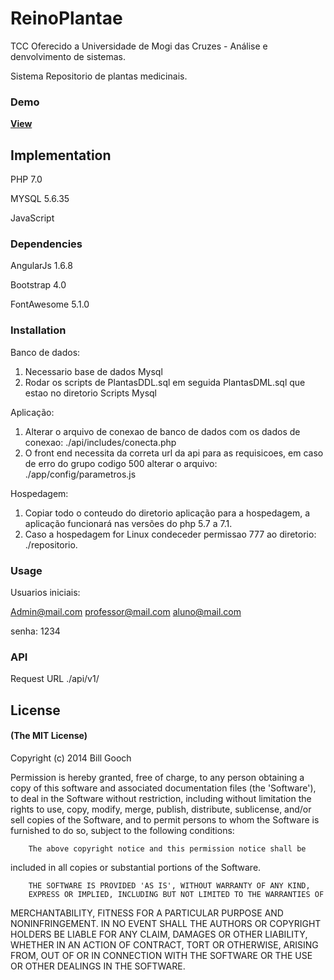# ReinoPlantae

TCC Oferecido a Universidade de Mogi das Cruzes - Análise e denvolvimento de sistemas.

Sistema Repositorio de plantas medicinais.

### Demo

**[View](http://ulissesreis.net/plantae/)**

## Implementation

PHP 7.0

MYSQL 5.6.35

JavaScript

### Dependencies

AngularJs 1.6.8

Bootstrap 4.0

FontAwesome 5.1.0

### Installation

Banco de dados:
1. Necessario base de dados Mysql
2. Rodar os scripts de PlantasDDL.sql em seguida PlantasDML.sql que estao no diretorio Scripts Mysql

Aplicação:
1. Alterar o arquivo de conexao de banco de dados com os dados de conexao: ./api/includes/conecta.php
2. O front end necessita da correta url da api para as requisicoes, em caso de erro do grupo codigo 500 alterar o arquivo: ./app/config/parametros.js

Hospedagem:
1. Copiar todo o conteudo do diretorio aplicação para a hospedagem, a aplicação funcionará nas versões do php 5.7 a 7.1. 
2. Caso a hospedagem for Linux condeceder permissao 777 ao diretorio: ./repositorio.

### Usage

Usuarios iniciais:

Admin@mail.com
professor@mail.com
aluno@mail.com

senha: 1234

### API

Request URL ./api/v1/

## License

#### (The MIT License)

Copyright (c) 2014 Bill Gooch

Permission is hereby granted, free of charge, to any person obtaining
a copy of this software and associated documentation files (the
'Software'), to deal in the Software without restriction, including
without limitation the rights to use, copy, modify, merge, publish,
        distribute, sublicense, and/or sell copies of the Software, and to
permit persons to whom the Software is furnished to do so, subject to
the following conditions:

        The above copyright notice and this permission notice shall be
included in all copies or substantial portions of the Software.

        THE SOFTWARE IS PROVIDED 'AS IS', WITHOUT WARRANTY OF ANY KIND,
        EXPRESS OR IMPLIED, INCLUDING BUT NOT LIMITED TO THE WARRANTIES OF
MERCHANTABILITY, FITNESS FOR A PARTICULAR PURPOSE AND NONINFRINGEMENT.
        IN NO EVENT SHALL THE AUTHORS OR COPYRIGHT HOLDERS BE LIABLE FOR ANY
CLAIM, DAMAGES OR OTHER LIABILITY, WHETHER IN AN ACTION OF CONTRACT,
        TORT OR OTHERWISE, ARISING FROM, OUT OF OR IN CONNECTION WITH THE
SOFTWARE OR THE USE OR OTHER DEALINGS IN THE SOFTWARE.